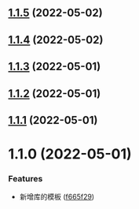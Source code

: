 

## [1.1.5](https://github.com/naihe138/naice-create/compare/1.1.4...1.1.5) (2022-05-02)

## [1.1.4](https://github.com/naihe138/naice-create/compare/1.1.3...1.1.4) (2022-05-02)

## [1.1.3](https://github.com/naihe138/naice-create/compare/1.1.2...1.1.3) (2022-05-01)

## [1.1.2](https://github.com/naihe138/naice-create/compare/1.1.1...1.1.2) (2022-05-01)

## [1.1.1](https://github.com/naihe138/naice-create/compare/1.1.0...1.1.1) (2022-05-01)

# 1.1.0 (2022-05-01)


### Features

* 新增库的模板 ([f665f29](https://github.com/naihe138/naice-create/commit/f665f29ff12ea4dc94b9aa71327b4901fd07e98d))